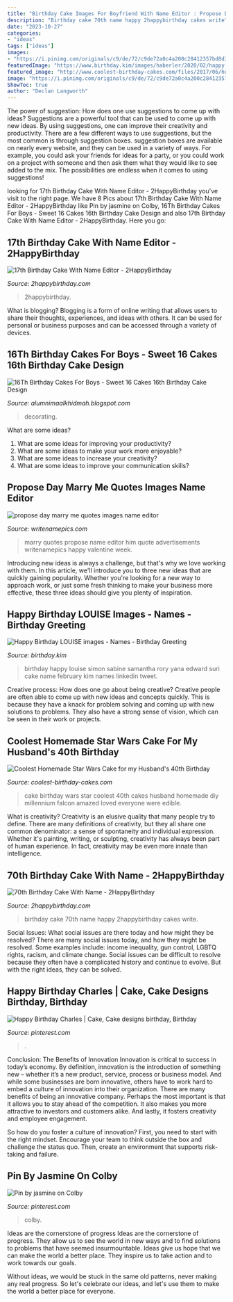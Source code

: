 ```yaml
---
title: "Birthday Cake Images For Boyfriend With Name Editor : Propose Day Marry Me Quotes Images Name Editor"
description: "Birthday cake 70th name happy 2happybirthday cakes write"
date: "2023-10-27"
categories:
- "ideas"
tags: ["ideas"]
images:
- "https://i.pinimg.com/originals/c9/de/72/c9de72a0c4a200c28412357bd8d305e6.jpg"
featuredImage: "https://www.birthday.kim/images/haberler/2020/02/happy-birthday-louise-images.jpg"
featured_image: "http://www.coolest-birthday-cakes.com/files/2017/06/husbands-40th-birthday-star-wars-cake-143983-e1498567468835.jpg"
image: "https://i.pinimg.com/originals/c9/de/72/c9de72a0c4a200c28412357bd8d305e6.jpg"
ShowToc: true
author: "Declan Langworth"
---
```



The power of suggestion: How does one use suggestions to come up with ideas?
Suggestions are a powerful tool that can be used to come up with new ideas. By using suggestions, one can improve their creativity and productivity. There are a few different ways to use suggestions, but the most common is through suggestion boxes. suggestion boxes are available on nearly every website, and they can be used in a variety of ways. For example, you could ask your friends for ideas for a party, or you could work on a project with someone and then ask them what they would like to see added to the mix. The possibilities are endless when it comes to using suggestions!

	

		
looking for 17th Birthday Cake With Name Editor - 2HappyBirthday you've visit to the right page. We have 8 Pics about 17th Birthday Cake With Name Editor - 2HappyBirthday like Pin by jasmine on Colby, 16Th Birthday Cakes For Boys - Sweet 16 Cakes 16th Birthday Cake Design and also 17th Birthday Cake With Name Editor - 2HappyBirthday. Here you go:
		
    
## 17th Birthday Cake With Name Editor - 2HappyBirthday

<img loading=lazy src="https://2happybirthday.com/wp-content/uploads/2017/04/17th_birthday_cake_name.png" onerror="this.onerror=null;this.src='https://tse4.mm.bing.net/th?id=OIP.aL-4CT7cXpb5zSJgivMt7QHaHa&amp;pid=15.1';" alt="17th Birthday Cake With Name Editor - 2HappyBirthday">

_Source: 2happybirthday.com_

>2happybirthday. 

	

What is blogging?
Blogging is a form of online writing that allows users to share their thoughts, experiences, and ideas with others. It can be used for personal or business purposes and can be accessed through a variety of devices.

    
## 16Th Birthday Cakes For Boys - Sweet 16 Cakes 16th Birthday Cake Design

<img loading=lazy src="https://i.pinimg.com/originals/c9/de/72/c9de72a0c4a200c28412357bd8d305e6.jpg" onerror="this.onerror=null;this.src='https://tse2.mm.bing.net/th?id=OIP.LDtMJGg1b-DdX1DL1jN-iAHaJ4&amp;pid=15.1';" alt="16Th Birthday Cakes For Boys - Sweet 16 Cakes 16th Birthday Cake Design">

_Source: alumnimaalkhidmah.blogspot.com_

>decorating. 

	

What are some ideas?
1. What are some ideas for improving your productivity?
2. What are some ideas to make your work more enjoyable?
3. What are some ideas to increase your creativity?
4. What are some ideas to improve your communication skills?

    
## Propose Day Marry Me Quotes Images Name Editor

<img loading=lazy src="http://writenamepics.com/upload/propose-day-marry-me-quotes-images-name-editor1486487627.jpg" onerror="this.onerror=null;this.src='https://tse3.mm.bing.net/th?id=OIP.A2uUj7xako5A1ZVUrG2PcgHaHa&amp;pid=15.1';" alt="propose day marry me quotes images name editor">

_Source: writenamepics.com_

>marry quotes propose name editor him quote advertisements writenamepics happy valentine week. 

	

Introducing new ideas is always a challenge, but that's why we love working with them. In this article, we'll introduce you to three new ideas that are quickly gaining popularity. Whether you're looking for a new way to approach work, or just some fresh thinking to make your business more effective, these three ideas should give you plenty of inspiration.

    
## Happy Birthday LOUISE Images - Names - Birthday Greeting

<img loading=lazy src="https://www.birthday.kim/images/haberler/2020/02/happy-birthday-louise-images.jpg" onerror="this.onerror=null;this.src='https://tse4.mm.bing.net/th?id=OIP.EcjV4W3gAEjMu8rlsfXsLwHaEK&amp;pid=15.1';" alt="Happy Birthday LOUISE images - Names - Birthday Greeting">

_Source: birthday.kim_

>birthday happy louise simon sabine samantha rory yana edward suri cake name february kim names linkedin tweet. 

	

Creative process: How does one go about being creative?
Creative people are often able to come up with new ideas and concepts quickly. This is because they have a knack for problem solving and coming up with new solutions to problems. They also have a strong sense of vision, which can be seen in their work or projects.

    
## Coolest Homemade Star Wars Cake For My Husband&#039;s 40th Birthday

<img loading=lazy src="http://www.coolest-birthday-cakes.com/files/2017/06/husbands-40th-birthday-star-wars-cake-143983-e1498567468835.jpg" onerror="this.onerror=null;this.src='https://tse4.mm.bing.net/th?id=OIP.h12RyAtMErGEW7QZhgQRagHaNx&amp;pid=15.1';" alt="Coolest Homemade Star Wars Cake for my Husband&#039;s 40th Birthday">

_Source: coolest-birthday-cakes.com_

>cake birthday wars star coolest 40th cakes husband homemade diy millennium falcon amazed loved everyone were edible. 

	

What is creativity?
Creativity is an elusive quality that many people try to define. There are many definitions of creativity, but they all share one common denominator: a sense of spontaneity and individual expression. Whether it's painting, writing, or sculpting, creativity has always been part of human experience. In fact, creativity may be even more innate than intelligence.

    
## 70th Birthday Cake With Name - 2HappyBirthday

<img loading=lazy src="http://2happybirthday.com/wp-content/uploads/2017/04/70th_birthday_cake_name.png" onerror="this.onerror=null;this.src='https://tse4.mm.bing.net/th?id=OIP.0rcJz4sb3MaxJOYZjJcWMAHaHn&amp;pid=15.1';" alt="70th Birthday Cake With Name - 2HappyBirthday">

_Source: 2happybirthday.com_

>birthday cake 70th name happy 2happybirthday cakes write. 

	

Social Issues: What social issues are there today and how might they be resolved?
There are many social issues today, and how they might be resolved. Some examples include: income inequality, gun control, LGBTQ rights, racism, and climate change. Social issues can be difficult to resolve because they often have a complicated history and continue to evolve. But with the right ideas, they can be solved.

    
## Happy Birthday Charles | Cake, Cake Designs Birthday, Birthday

<img loading=lazy src="https://pbs.twimg.com/media/DkgYlLdXcAAuHEo.jpg" onerror="this.onerror=null;this.src='https://tse1.mm.bing.net/th?id=OIP.2PhpUCIr94MPoa_T2WUFxgHaJ4&amp;pid=15.1';" alt="Happy Birthday Charles | Cake, Cake designs birthday, Birthday">

_Source: pinterest.com_

>. 

	

Conclusion: The Benefits of Innovation
Innovation is critical to success in today’s economy. By definition, innovation is the introduction of something new – whether it’s a new product, service, process or business model. And while some businesses are born innovative, others have to work hard to embed a culture of innovation into their organization.
There are many benefits of being an innovative company. Perhaps the most important is that it allows you to stay ahead of the competition. It also makes you more attractive to investors and customers alike. And lastly, it fosters creativity and employee engagement.

So how do you foster a culture of innovation? First, you need to start with the right mindset. Encourage your team to think outside the box and challenge the status quo. Then, create an environment that supports risk-taking and failure.

    
## Pin By Jasmine On Colby

<img loading=lazy src="https://i.pinimg.com/736x/1f/fa/84/1ffa840831b8d5cf47204c7548ed4db5.jpg" onerror="this.onerror=null;this.src='https://tse2.mm.bing.net/th?id=OIP.Wuz-QgWn-sYrCBPazibKgAHaMG&amp;pid=15.1';" alt="Pin by jasmine on Colby">

_Source: pinterest.com_

>colby. 

	

Ideas are the cornerstone of progress
Ideas are the cornerstone of progress. They allow us to see the world in new ways and to find solutions to problems that have seemed insurmountable.
Ideas give us hope that we can make the world a better place. They inspire us to take action and to work towards our goals.

Without ideas, we would be stuck in the same old patterns, never making any real progress. So let's celebrate our ideas, and let's use them to make the world a better place for everyone.

